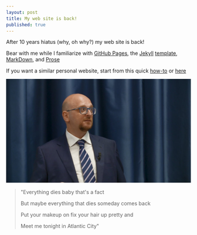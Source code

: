 ```yaml
---
layout: post
title: My web site is back!
published: true
---
```


After 10 years hiatus (why, oh why?) my web site is back!

Bear with me while I familiarize with
[GitHub Pages](https://pages.github.com/),
the [Jekyll](https://jekyllrb.com/) [template](https://github.com/barryclark/jekyll-now),
[MarkDown](https://markdowntutorial.com/), and [Prose](https://prose.io)

If you want a similar personal website, start from this quick
[how-to](https://hackernoon.com/how-to-set-up-godaddy-domain-with-github-pages-a9300366c7b)
or
[here](https://medium.com/@vovakuzmenkov/get-a-website-with-github-pages-9151ed636446)

![Ferdinando M. Ametrano](../images/201809AmetranoProfileRectangular.jpg)

> "Everything dies baby that's a fact
> 
> But maybe everything that dies someday comes back
> 
> Put your makeup on fix your hair up pretty and
> 
> Meet me tonight in Atlantic City"
